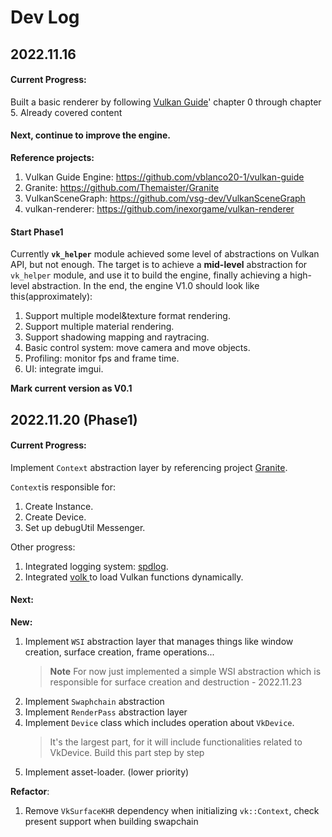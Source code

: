 # Dev Log

## 2022.11.16

#### Current Progress:

Built a basic renderer by following [Vulkan Guide](https://vkguide.dev/)' chapter 0 through chapter 5. Already covered content

#### Next, continue to improve the engine.

**Reference projects:**

1. Vulkan Guide Engine: https://github.com/vblanco20-1/vulkan-guide
2. Granite: https://github.com/Themaister/Granite
3. VulkanSceneGraph: https://github.com/vsg-dev/VulkanSceneGraph
4. vulkan-renderer: https://github.com/inexorgame/vulkan-renderer

#### Start Phase1

Currently **`vk_helper`** module achieved some level of abstractions on Vulkan API, but not enough.  The target is to achieve a **mid-level** abstraction for `vk_helper` module, and use it to build the engine, finally achieving a high-level abstraction.  In the end, the engine V1.0 should look like this(approximately):

1. Support multiple model&texture format rendering.
2. Support multiple material rendering.
3. Support shadowing mapping and raytracing.
4. Basic control system: move camera and move objects.
5. Profiling: monitor fps and frame time.
6. UI: integrate imgui.

**Mark current version as V0.1**



## 2022.11.20 (Phase1)

#### Current Progress:

Implement `Context` abstraction layer by referencing project [Granite](https://github.com/Themaister/Granite).

`Context`is responsible for:

1. Create Instance.
2. Create Device.
3. Set up debugUtil Messenger.

Other progress:

1. Integrated logging system: [spdlog](https://github.com/gabime/spdlog).
2. Integrated [volk ](https://github.com/gnuradio/volk)to load Vulkan functions dynamically.

#### Next:
**New:**
1. Implement `WSI` abstraction layer that manages things like window creation, surface creation, frame operations...
    > **Note** For now just implemented a simple WSI abstraction which is responsible for surface creation and destruction - 2022.11.23
2. Implement `Swaphchain` abstraction
3. Implement `RenderPass` abstraction layer
4. Implement `Device` class which includes operation about `VkDevice`. 
   > It's the largest part, for it will include functionalities related to VkDevice. Build this part step by step
5. Implement asset-loader. (lower priority)

**Refactor**:
1. Remove `VkSurfaceKHR` dependency when initializing `vk::Context`, check present support when building swapchain